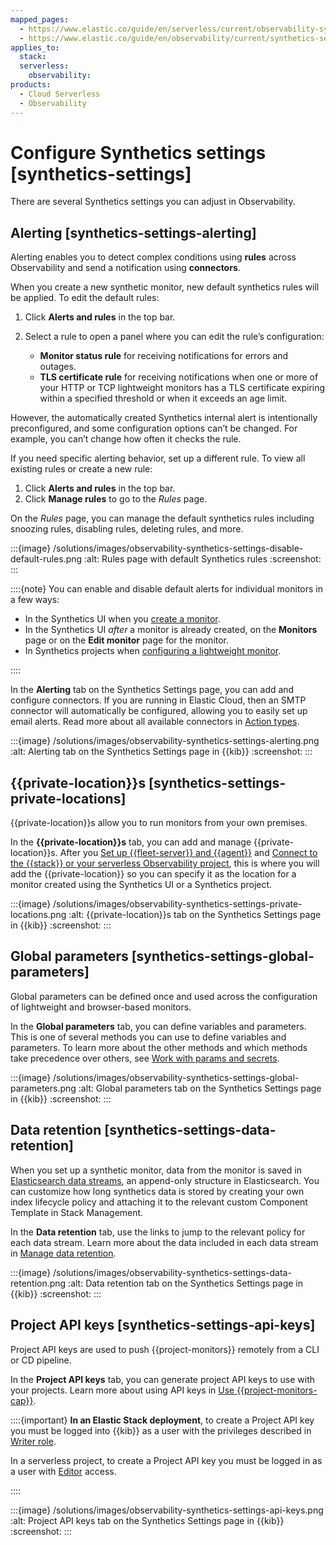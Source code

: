 ```yaml
---
mapped_pages:
  - https://www.elastic.co/guide/en/serverless/current/observability-synthetics-settings.html
  - https://www.elastic.co/guide/en/observability/current/synthetics-settings.html
applies_to:
  stack:
  serverless:
    observability:
products:
  - Cloud Serverless
  - Observability
---
```


# Configure Synthetics settings [synthetics-settings]

There are several Synthetics settings you can adjust in Observability.

## Alerting [synthetics-settings-alerting]

Alerting enables you to detect complex conditions using **rules** across Observability and send a notification using **connectors**.

When you create a new synthetic monitor, new default synthetics rules will be applied. To edit the default rules:

1. Click **Alerts and rules** in the top bar.
2. Select a rule to open a panel where you can edit the rule’s configuration:

    * **Monitor status rule** for receiving notifications for errors and outages.
    * **TLS certificate rule** for receiving notifications when one or more of your HTTP or TCP lightweight monitors has a TLS certificate expiring within a specified threshold or when it exceeds an age limit.

However, the automatically created Synthetics internal alert is intentionally preconfigured, and some configuration options can’t be changed. For example, you can’t change how often it checks the rule.

If you need specific alerting behavior, set up a different rule. To view all existing rules or create a new rule:

1. Click **Alerts and rules** in the top bar.
2. Click **Manage rules** to go to the *Rules* page.

On the *Rules* page, you can manage the default synthetics rules including snoozing rules, disabling rules, deleting rules, and more.

:::{image} /solutions/images/observability-synthetics-settings-disable-default-rules.png
:alt: Rules page with default Synthetics rules
:screenshot:
:::

::::{note}
You can enable and disable default alerts for individual monitors in a few ways:

* In the Synthetics UI when you [create a monitor](/solutions/observability/synthetics/create-monitors-ui.md).
* In the Synthetics UI *after* a monitor is already created, on the **Monitors** page or on the **Edit monitor** page for the monitor.
* In Synthetics projects when [configuring a lightweight monitor](/solutions/observability/synthetics/configure-lightweight-monitors.md).

::::

In the **Alerting** tab on the Synthetics Settings page, you can add and configure connectors. If you are running in Elastic Cloud, then an SMTP connector will automatically be configured, allowing you to easily set up email alerts. Read more about all available connectors in [Action types](/solutions/observability/incident-management/create-an-apm-anomaly-rule.md).

:::{image} /solutions/images/observability-synthetics-settings-alerting.png
:alt: Alerting tab on the Synthetics Settings page in {{kib}}
:screenshot:
:::

## {{private-location}}s [synthetics-settings-private-locations]

{{private-location}}s allow you to run monitors from your own premises.

In the **{{private-location}}s** tab, you can add and manage {{private-location}}s. After you [Set up {{fleet-server}} and {{agent}}](/solutions/observability/synthetics/monitor-resources-on-private-networks.md#synthetics-private-location-fleet-agent) and [Connect to the {{stack}} or your serverless Observability project](/solutions/observability/synthetics/monitor-resources-on-private-networks.md#synthetics-private-location-connect), this is where you will add the {{private-location}} so you can specify it as the location for a monitor created using the Synthetics UI or a Synthetics project.

:::{image} /solutions/images/observability-synthetics-settings-private-locations.png
:alt: {{private-location}}s tab on the Synthetics Settings page in {{kib}}
:screenshot:
:::

## Global parameters [synthetics-settings-global-parameters]

Global parameters can be defined once and used across the configuration of lightweight and browser-based monitors.

In the **Global parameters** tab, you can define variables and parameters. This is one of several methods you can use to define variables and parameters. To learn more about the other methods and which methods take precedence over others, see [Work with params and secrets](/solutions/observability/synthetics/work-with-params-secrets.md).

:::{image} /solutions/images/observability-synthetics-settings-global-parameters.png
:alt: Global parameters tab on the Synthetics Settings page in {{kib}}
:screenshot:
:::

## Data retention [synthetics-settings-data-retention]

When you set up a synthetic monitor, data from the monitor is saved in [Elasticsearch data streams](/manage-data/data-store/data-streams.md), an append-only structure in Elasticsearch. You can customize how long synthetics data is stored by creating your own index lifecycle policy and attaching it to the relevant custom Component Template in Stack Management.

In the **Data retention** tab, use the links to jump to the relevant policy for each data stream. Learn more about the data included in each data stream in [Manage data retention](/solutions/observability/synthetics/manage-data-retention.md).

:::{image} /solutions/images/observability-synthetics-settings-data-retention.png
:alt: Data retention tab on the Synthetics Settings page in {{kib}}
:screenshot:
:::

## Project API keys [synthetics-settings-api-keys]

Project API keys are used to push {{project-monitors}} remotely from a CLI or CD pipeline.

In the **Project API keys** tab, you can generate project API keys to use with your projects. Learn more about using API keys in [Use {{project-monitors-cap}}](/solutions/observability/synthetics/create-monitors-with-projects.md).

::::{important}
**In an Elastic Stack deployment**, to create a Project API key you must be logged into {{kib}} as a user with the privileges described in [Writer role](/solutions/observability/synthetics/writer-role.md).

In a serverless project, to create a Project API key you must be logged in as a user with [Editor](/solutions/observability/synthetics/grant-access-to-secured-resources.md) access.

::::

:::{image} /solutions/images/observability-synthetics-settings-api-keys.png
:alt: Project API keys tab on the Synthetics Settings page in {{kib}}
:screenshot:
:::